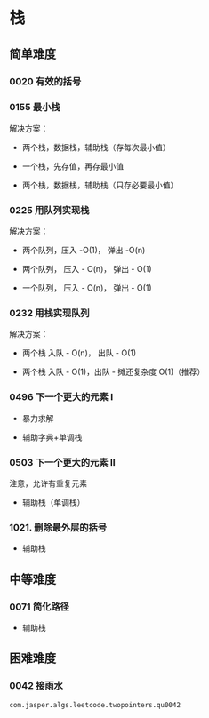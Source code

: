 # 栈

## 简单难度

### 0020 有效的括号

### 0155 最小栈

解决方案：

* 两个栈，数据栈，辅助栈（存每次最小值）

* 一个栈，先存值，再存最小值

* 两个栈，数据栈，辅助栈（只存必要最小值）

### 0225 用队列实现栈

解决方案：

* 两个队列，压入 -O(1)， 弹出 -O(n)

* 两个队列， 压入 - O(n)， 弹出 - O(1)

* 一个队列， 压入 - O(n)， 弹出 - O(1)
  
### 0232 用栈实现队列

解决方案：

* 两个栈  入队 - O(n)， 出队 - O(1)

* 两个栈  入队 - O(1)，出队 - 摊还复杂度 O(1)（推荐）

### 0496 下一个更大的元素 I

* 暴力求解

* 辅助字典+单调栈

### 0503 下一个更大的元素 II

注意，允许有重复元素

* 辅助栈（单调栈）
 
### 1021. 删除最外层的括号

* 辅助栈


## 中等难度

### 0071 简化路径

* 辅助栈


## 困难难度

### 0042 接雨水

`com.jasper.algs.leetcode.twopointers.qu0042`
